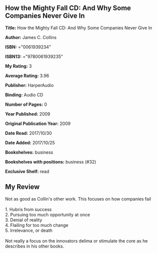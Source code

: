 ## How the Mighty Fall CD: And Why Some Companies Never Give In

**Title:** How the Mighty Fall CD: And Why Some Companies Never Give In

**Author:** James C. Collins

**ISBN:** ="0061939234"

**ISBN13:** ="9780061939235"

**My Rating:** 3

**Average Rating:** 3.96

**Publisher:** HarperAudio

**Binding:** Audio CD

**Number of Pages:** 0

**Year Published:** 2009

**Original Publication Year:** 2009

**Date Read:** 2017/10/30

**Date Added:** 2017/10/25

**Bookshelves:** business

**Bookshelves with positions:** business (#32)

**Exclusive Shelf:** read


## My Review

Not as good as Collin's other work. This focuses on how companies fail<br/><br/>1. Hubris from success<br/>2. Pursuing too much opportunity at once<br/>3. Denial of reality<br/>4. Flailing for too much change<br/>5. Irrelevance, or death<br/><br/>Not really a focus on the innovators delima or stimulate the core as he describes in his other books.

